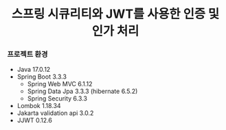 <div align="center">
    <h1>스프링 시큐리티와 JWT를 사용한 인증 및 인가 처리</h1>
</div>

### 프로젝트 환경

- Java 17.0.12
- Spring Boot 3.3.3
  - Spring Web MVC 6.1.12
  - Spring Data Jpa 3.3.3 (hibernate 6.5.2)
  - Spring Security 6.3.3
- Lombok 1.18.34
- Jakarta validation api 3.0.2
- JJWT 0.12.6